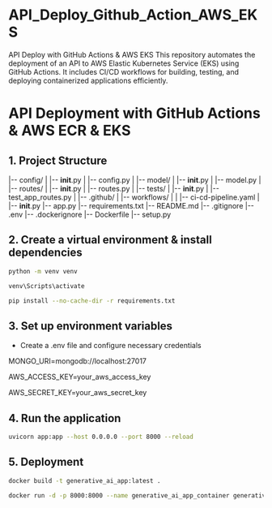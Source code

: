 # API_Deploy_Github_Action_AWS_EKS
API Deploy with GitHub Actions &amp; AWS EKS This repository automates the deployment of an API to AWS Elastic Kubernetes Service (EKS) using GitHub Actions. It includes CI/CD workflows for building, testing, and deploying containerized applications efficiently.

# API Deployment with GitHub Actions & AWS ECR & EKS

## 1. Project Structure

|-- config/
|   |-- __init__.py
|   |-- config.py
|
|-- model/
|   |-- __init__.py
|   |-- model.py
|
|-- routes/
|   |-- __init__.py
|   |-- routes.py
|
|-- tests/
|   |-- __init__.py
|   |-- test_app_routes.py
|
|-- .github/
|   |-- workflows/
|   |   |-- ci-cd-pipeline.yaml
|
|-- __init__.py
|-- app.py
|-- requirements.txt
|-- README.md
|-- .gitignore
|-- .env
|-- .dockerignore
|-- Dockerfile
|-- setup.py

## 2. Create a virtual environment & install dependencies

```bash
python -m venv venv
```

```bash
venv\Scripts\activate
```

```bash
pip install --no-cache-dir -r requirements.txt
```

## 3. Set up environment variables

- Create a .env file and configure necessary credentials

MONGO_URI=mongodb://localhost:27017

AWS_ACCESS_KEY=your_aws_access_key

AWS_SECRET_KEY=your_aws_secret_key

## 4. Run the application

```bash
uvicorn app:app --host 0.0.0.0 --port 8000 --reload
```

## 5. Deployment

```bash
docker build -t generative_ai_app:latest .
```

```bash
docker run -d -p 8000:8000 --name generative_ai_app_container generative_ai_app:latest
```



